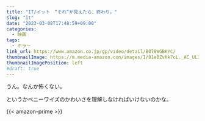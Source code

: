 ```yaml
---
title: "IT/イット　“それ”が見えたら、終わり。"
slug: "it"
date: "2023-03-08T17:48:59+09:00"
categories:
  - 映画
tags:
  - ホラー
link_url: https://www.amazon.co.jp/gp/video/detail/B078WGBKYC/
thumbnailImage: https://m.media-amazon.com/images/I/81eBZvKk7cL._AC_UL320_.jpg
thumbnailImagePosition: left
#draft: true
---
```

うん。なんか怖くない。
<!--more-->
というかペニーワイズのかわいさを理解しなければいけないのかな。

{{< amazon-prime >}}
